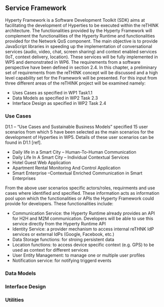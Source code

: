 ## Service Framework 

Hyperty Framework is a Software Development Toolkit (SDK) aims at facilitating the development of Hyperties to be executed within the reTHINK architecture. The functionalities provided by the Hyperty Framework will complement the functionalities of the Hyperty Runtime and functionalities provided for the Network QoS component. The main objective is to provide JavaScript libraries in speeding up the implementation of conversational services (audio, video, chat, screen sharing) and context enabled services (IoT, context delivery, location). These services will be fully implemented in WP5 and demonstrated in WP6.
The requirements from a software perspective have been defined in section 2.4. In this chapter, a preliminary set of requirements from the reTHINK concept will be discussed and a high level capability set for the Framework will be presented. For this input from three different areas of the reTHINK project will be examined namely:
* Uses Cases as specified in WP1 Task1.1
* Data Models as specified in WP2 Task 2.3
* Interface Design  as specified in WP2 Task 2.4

### Use Cases
D1.1 – “Use Cases and Sustainable Business Models” specified 15 user scenarios from which 5 have been selected as the main scenarios for the development of Hyperties in WP5. Details of these user scenarios can be found in D1.1 [ref]. 
* Daily life in a Smart City – Human-To-Human Communication
* Daily Life In A Smart City – Individual Contextual Services
* Hotel Guest Web Application
* Apartment Rental Monitoring And Control Application
* Smart Enterprise –Contextual Enriched Communication in Smart Enterprises 

From the above user scenarios specific actors/roles, requirments and use cases where identified and specified. These information acts as information pool upon which the functionalities or APIs the Hyperty Framework could provide for developers. These functionalities include:
* Communication Service: the Hyperty Runtime already provides an API for H2H and M2M communication. Developers will be able to use this service directly from the Hyperty Runtime API 
* Identity Service: a provider mechanism to access internal reTHNK IdP services or external IdPs (Google, Facebook, etc.)  
* Data Storage functions: for stroing persistent data 
* Location functions: to access device specific context (e.g. GPS) to be used as context for different services
* User Entity Management: to manage one or multiple user profiles
* Notification service: for notifying triggerd events


### Data Models

### Interface Design

### Utilities
